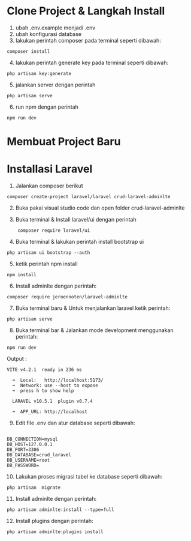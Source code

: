 # Clone Project & Langkah Install
1. ubah .env.example menjadi .env
2. ubah konfigurasi database
3. lakukan perintah composer pada terminal seperti dibawah:
 ```
 composer install
 ```
4. lakukan perintah generate key pada terminal seperti dibawah:
```
php artisan key:generate
```
5. jalankan server dengan perintah
```
php artisan serve
```
6. run npm dengan perintah
```
npm run dev
```



# Membuat Project Baru
# Installasi Laravel
1. Jalankan composer berikut
```
composer create-project laravel/laravel crud-laravel-adminlte
```

2. Buka pakai visual studio code dan open folder crud-laravel-adminlte


3.  Buka terminal & Install laravel/ui dengan perintah
```
    composer require laravel/ui
```
4. Buka terminal & lakukan perintah install bootstrap ui
```
php artisan ui bootstrap --auth
```

5. ketik perintah npm install
```
npm install
```
6. Install adminlte dengan perintah:

```
composer require jeroennoten/laravel-adminlte
```

7.  Buka terminal baru & Untuk menjalankan laravel ketik perintah:
```
php artisan serve
```
8. Buka terminal bar & Jalankan mode development menggunakan perintah:
```
npm run dev
```
Output :
```
VITE v4.2.1  ready in 236 ms

  ➜  Local:   http://localhost:5173/
  ➜  Network: use --host to expose
  ➜  press h to show help

  LARAVEL v10.5.1  plugin v0.7.4

  ➜  APP_URL: http://localhost
```

9. Edit file .env dan atur database seperti dibawah:
```

DB_CONNECTION=mysql
DB_HOST=127.0.0.1
DB_PORT=3306
DB_DATABASE=crud_laravel
DB_USERNAME=root
DB_PASSWORD=
```
10. Lakukan proses migrasi tabel ke database seperti dibawah:
```
php artisan  migrate
```
11. Install adminlte dengan perintah:
```
php artisan adminlte:install --type=full
```

12. Install plugins dengan perintah:
```
php artisan adminlte:plugins install
```

